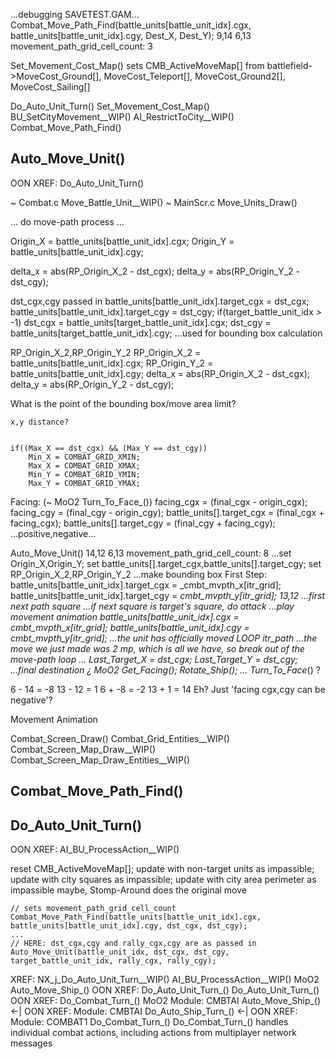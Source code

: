 



...debugging SAVETEST.GAM...
Combat_Move_Path_Find(battle_units[battle_unit_idx].cgx, battle_units[battle_unit_idx].cgy, Dest_X, Dest_Y);
9,14
6,13
movement_path_grid_cell_count: 3









Set_Movement_Cost_Map() sets CMB_ActiveMoveMap[] from battlefield->MoveCost_Ground[], MoveCost_Teleport[], MoveCost_Ground2[], MoveCost_Sailing[]


Do_Auto_Unit_Turn()
    Set_Movement_Cost_Map()
    BU_SetCityMovement__WIP()
    AI_RestrictToCity__WIP()
    Combat_Move_Path_Find()



## Auto_Move_Unit()

OON XREF:  Do_Auto_Unit_Turn()

~ Combat.c   Move_Battle_Unit__WIP()
~ MainScr.c  Move_Units_Draw()

...
do move-path process
...

Origin_X = battle_units[battle_unit_idx].cgx;
Origin_Y = battle_units[battle_unit_idx].cgy;


delta_x = abs(RP_Origin_X_2 - dst_cgx);
delta_y = abs(RP_Origin_Y_2 - dst_cgy);

dst_cgx,cgy
    passed in
    battle_units[battle_unit_idx].target_cgx = dst_cgx;
    battle_units[battle_unit_idx].target_cgy = dst_cgy;
    if(target_battle_unit_idx > -1)
        dst_cgx = battle_units[target_battle_unit_idx].cgx;
        dst_cgy = battle_units[target_battle_unit_idx].cgy;
    ...used for bounding box calculation

RP_Origin_X_2,RP_Origin_Y_2
    RP_Origin_X_2 = battle_units[battle_unit_idx].cgx;
    RP_Origin_Y_2 = battle_units[battle_unit_idx].cgy;
    delta_x = abs(RP_Origin_X_2 - dst_cgx);
    delta_y = abs(RP_Origin_Y_2 - dst_cgy);

What is the point of the bounding box/move area limit?

    x,y distance?


    if((Max_X == dst_cgx) && (Max_Y == dst_cgy))
        Min_X = COMBAT_GRID_XMIN;
        Max_X = COMBAT_GRID_XMAX;
        Min_Y = COMBAT_GRID_YMIN;
        Max_Y = COMBAT_GRID_YMAX;

Facing:  (~ MoO2  Turn_To_Face_())
facing_cgx = (final_cgx - origin_cgx);
facing_cgy = (final_cgy - origin_cgy);
battle_units[].target_cgx = (final_cgx + facing_cgx);
battle_units[].target_cgy = (final_cgy + facing_cgy);
...positive,negative...


Auto_Move_Unit()
14,12
6,13
movement_path_grid_cell_count: 8
...set Origin_X,Origin_Y; set battle_units[].target_cgx,battle_units[].target_cgy; set RP_Origin_X_2,RP_Origin_Y_2
...make bounding box
First Step:
            battle_units[battle_unit_idx].target_cgx = _cmbt_mvpth_x[itr_grid];
            battle_units[battle_unit_idx].target_cgy = _cmbt_mvpth_y[itr_grid];
13,12  ...first next path square
...if next square is target's square, do attack
...play movement animation
                        battle_units[battle_unit_idx].cgx = _cmbt_mvpth_x[itr_grid];
                        battle_units[battle_unit_idx].cgy = _cmbt_mvpth_y[itr_grid];
...the unit has officially moved
LOOP itr_path
...the move we just made was 2 mp, which is all we have, so break out of the move-path loop
...
        Last_Target_X = dst_cgx;
        Last_Target_Y = dst_cgy;
...final destination
¿ MoO2  Get_Facing_(); Rotate_Ship_(); ... Turn_To_Face_() ?

 6 - 14 = -8
13 - 12 =  1
 6 + -8 = -2
13 +  1 = 14
Eh? Just 'facing cgx,cgy can be negative'?

Movement Animation

Combat_Screen_Draw()
    Combat_Grid_Entities__WIP()
    Combat_Screen_Map_Draw__WIP()
        Combat_Screen_Map_Draw_Entities__WIP()





## Combat_Move_Path_Find()



## Do_Auto_Unit_Turn()

OON XREF:  AI_BU_ProcessAction__WIP()

reset CMB_ActiveMoveMap[]; update with non-target units as impassible; update with city squares as impassible; update with city area perimeter as impassible
maybe, Stomp-Around
does the original move

    // sets movement_path_grid_cell_count
    Combat_Move_Path_Find(battle_units[battle_unit_idx].cgx, battle_units[battle_unit_idx].cgy, dst_cgx, dst_cgy);
    ...
    // HERE: dst_cgx,cgy and rally_cgx,cgy are as passed in
    Auto_Move_Unit(battle_unit_idx, dst_cgx, dst_cgy, target_battle_unit_idx, rally_cgx, rally_cgy);

XREF:
    NX_j_Do_Auto_Unit_Turn__WIP()
    AI_BU_ProcessAction__WIP()
MoO2
    Auto_Move_Ship_()
    OON XREF:  Do_Auto_Unit_Turn_()
    Do_Auto_Unit_Turn_()
    OON XREF:  Do_Combat_Turn_()
MoO2  Module: CMBTAI  Auto_Move_Ship_() <-| OON XREF:  Module: CMBTAI  Do_Auto_Ship_Turn_() <-| OON XREF:  Module: COMBAT1  Do_Combat_Turn_()
Do_Combat_Turn_()
    handles individual combat actions, including actions from multiplayer network messages
